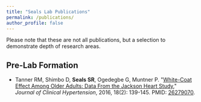 ```yaml
---
title: "Seals Lab Publications"
permalink: /publications/
author_profile: false
---
```


Please note that these are not all publications, but a selection to demonstrate depth of research areas. 

Pre-Lab Formation
------
* Tanner RM, Shimbo D, <b>Seals SR</b>, Ogedegbe G, Muntner P. "<a href="https://onlinelibrary.wiley.com/doi/10.1111/jch.12644">White-Coat Effect Among Older Adults: Data From the Jackson Heart Study</a>," <i>Journal of Clinical Hypertension</i>, 2016, 18(2): 139-145. PMID: <a href = "https://pubmed.ncbi.nlm.nih.gov/26279070/">26279070</a>.

